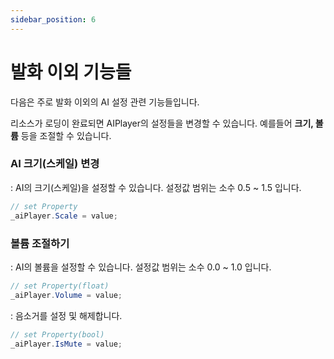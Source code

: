 ```yaml
---
sidebar_position: 6
---
```


# 발화 이외 기능들

다음은 주로 발화 이외의 AI 설정 관련 기능들입니다.

리소스가 로딩이 완료되면 AIPlayer의 설정들을 변경할 수 있습니다. 예를들어 **크기, 볼륨** 등을 조절할 수 있습니다.

### AI 크기(스케일) 변경

: AI의 크기(스케일)을 설정할 수 있습니다. 설정값 범위는 소수 0.5 ~ 1.5 입니다.

```csharp
// set Property
_aiPlayer.Scale = value;
```

### 볼륨 조절하기

: AI의 볼륨을 설정할 수 있습니다. 설정값 범위는 소수 0.0 ~ 1.0 입니다.

```csharp
// set Property(float)
_aiPlayer.Volume = value;
```

: 음소거를 설정 및 해제합니다.

```csharp
// set Property(bool)
_aiPlayer.IsMute = value;
```